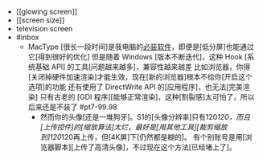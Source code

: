 - [[glowing screen]]
- [[screen size]]
- television screen
- #inbox
    - MacType [很长一段时间]是我电脑的[必装软件](https://bbs.saraba1st.com/2b/thread-2022131-2-1.html)，即便是[低分屏]也能通过它[得到很好的优化]
但是随着 Windows [版本不断迭代]，这种 Hook [系统基础 API] 的工具[问题越来越多]，兼容性越来越差
比如浏览器，你得[关闭掉硬件加速渲染]才能生效，现在[新的浏览器]根本不给你[开启这个选项]的功能
还有使用了 DirectWrite API 的[应用程序]，也无法[完美渲染]
只有古老的 [GDI 程序][能够正常渲染]，这种[割裂感]太可怕了，所以后来还是不装了 #pt7-99.98
        - 然而你的头像[还是一堆狗牙]。S1的[头像分辨率]只有120*120，而且[上传控件]的[缩放算法]太烂，最好是[用其他工具][裁剪缩放到]120*120再上传，但[4K屏]下[仍然都是糊的]。
有个别账号是用[浏览器脚本][上传了高清头像]，不过现在这个方法[已经堵上了]。
